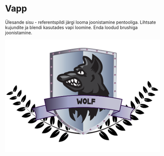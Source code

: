 # Vapp
Ülesande sisu - referentspildi järgi looma joonistamine pentooliga. Lihtsate kujundite ja blendi kasutades vapi loomine. Enda loodud brushiga joonistamine.

![Vapp](./vapp.png)